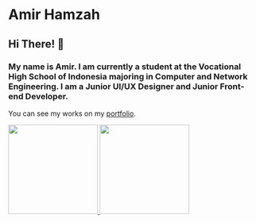 # Amir Hamzah<br>
## Hi There! 👋<br>
### My name is Amir. I am currently a student at the Vocational High School of Indonesia majoring in Computer and Network Engineering. I am a Junior UI/UX Designer and Junior Front-end Developer.<br>
You can see my works on my [portfolio](https://amirhamzah-1fz.github.io/amir-hamzah).

<p align="left">
<a href="https://github.com/amirhamzah-1fz">
  <img height="180em" src="https://github-readme-stats-eight-theta.vercel.app/api?username=penuliscode&show_icons=true&theme=algolia&include_all_commits=true&count_private=true"/>
  <img height="180em" src="https://github-readme-stats-eight-theta.vercel.app/api/top-langs/?username=penuliscode&layout=compact&theme=algolia"/>
</a>
</p>
